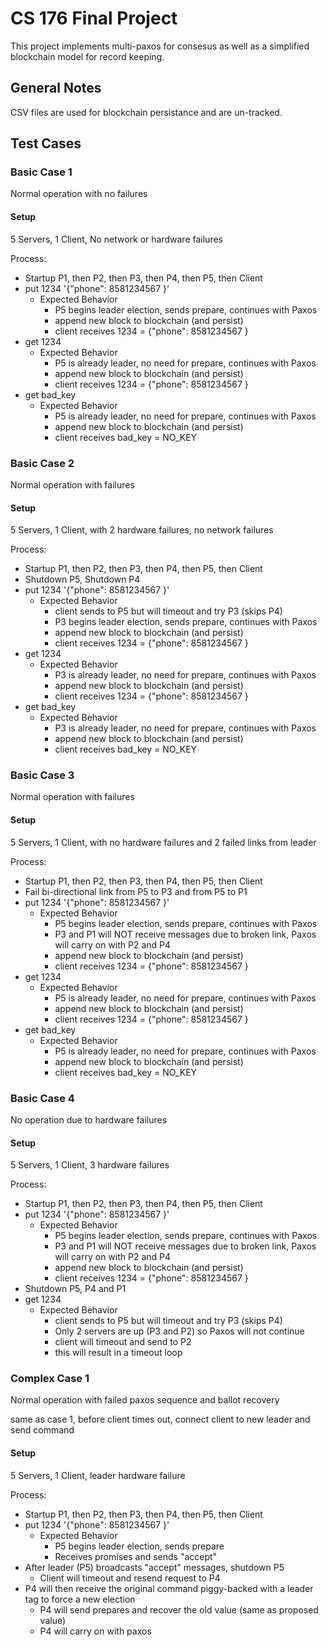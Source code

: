 # CS 176 Final Project

This project implements multi-paxos for consesus as well as a simplified blockchain model for record keeping.

## General Notes

CSV files are used for blockchain persistance and are un-tracked.

## Test Cases

### Basic Case 1

Normal operation with no failures

#### Setup

5 Servers, 1 Client, No network or hardware failures

Process:

- Startup P1, then P2, then P3, then P4, then P5, then Client
- put 1234 '{"phone": 8581234567 }'
  - Expected Behavior
    - P5 begins leader election, sends prepare, continues with Paxos
    - append new block to blockchain (and persist)
    - client receives 1234 = {"phone": 8581234567 }
- get 1234
  - Expected Behavior
    - P5 is already leader, no need for prepare, continues with Paxos
    - append new block to blockchain (and persist)
    - client receives 1234 = {"phone": 8581234567 }
- get bad_key
  - Expected Behavior
    - P5 is already leader, no need for prepare, continues with Paxos
    - append new block to blockchain (and persist)
    - client receives bad_key = NO_KEY

### Basic Case 2

Normal operation with failures

#### Setup

5 Servers, 1 Client, with 2 hardware failures, no network failures

Process:

- Startup P1, then P2, then P3, then P4, then P5, then Client
- Shutdown P5, Shutdown P4
- put 1234 '{"phone": 8581234567 }'
  - Expected Behavior
    - client sends to P5 but will timeout and try P3 (skips P4)
    - P3 begins leader election, sends prepare, continues with Paxos
    - append new block to blockchain (and persist)
    - client receives 1234 = {"phone": 8581234567 }
- get 1234
  - Expected Behavior
    - P3 is already leader, no need for prepare, continues with Paxos
    - append new block to blockchain (and persist)
    - client receives 1234 = {"phone": 8581234567 }
- get bad_key
  - Expected Behavior
    - P3 is already leader, no need for prepare, continues with Paxos
    - append new block to blockchain (and persist)
    - client receives bad_key = NO_KEY

### Basic Case 3

Normal operation with failures

#### Setup

5 Servers, 1 Client, with no hardware failures and 2 failed links from leader

Process:

- Startup P1, then P2, then P3, then P4, then P5, then Client
- Fail bi-directional link from P5 to P3 and from P5 to P1
- put 1234 '{"phone": 8581234567 }'
  - Expected Behavior
    - P5 begins leader election, sends prepare, continues with Paxos
    - P3 and P1 will NOT receive messages due to broken link, Paxos will carry on with P2 and P4
    - append new block to blockchain (and persist)
    - client receives 1234 = {"phone": 8581234567 }
- get 1234
  - Expected Behavior
    - P5 is already leader, no need for prepare, continues with Paxos
    - append new block to blockchain (and persist)
    - client receives 1234 = {"phone": 8581234567 }
- get bad_key
  - Expected Behavior
    - P5 is already leader, no need for prepare, continues with Paxos
    - append new block to blockchain (and persist)
    - client receives bad_key = NO_KEY

### Basic Case 4

No operation due to hardware failures

#### Setup

5 Servers, 1 Client, 3 hardware failures

Process:

- Startup P1, then P2, then P3, then P4, then P5, then Client
- put 1234 '{"phone": 8581234567 }'
  - Expected Behavior
    - P5 begins leader election, sends prepare, continues with Paxos
    - P3 and P1 will NOT receive messages due to broken link, Paxos will carry on with P2 and P4
    - append new block to blockchain (and persist)
    - client receives 1234 = {"phone": 8581234567 }
- Shutdown P5, P4 and P1
- get 1234
  - Expected Behavior
    - client sends to P5 but will timeout and try P3 (skips P4)
    - Only 2 servers are up (P3 and P2) so Paxos will not continue
    - client will timeout and send to P2
    - this will result in a timeout loop

### Complex Case 1

Normal operation with failed paxos sequence and ballot recovery

same as case 1, before client times out, connect client to new leader and send command

#### Setup

5 Servers, 1 Client, leader hardware failure

Process:

- Startup P1, then P2, then P3, then P4, then P5, then Client
- put 1234 '{"phone": 8581234567 }'
  - Expected Behavior
    - P5 begins leader election, sends prepare
    - Receives promises and sends "accept"
- After leader (P5) broadcasts "accept" messages, shutdown P5
  - Client will timeout and resend request to P4
- P4 will then receive the original command piggy-backed with a leader tag to force a new election
  - P4 will send prepares and recover the old value (same as proposed value)
  - P4 will carry on with paxos
